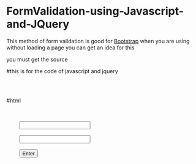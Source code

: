 # FormValidation-using-Javascript-and-JQuery

This method of form validation is good for <a href = "http://getbootstrap.com/">Bootstrap</a> when you are using without loading a page you can get an idea for this 

<strong><script type="text/javascript" src="js/jquery.min.js"></script></strong> you must get the source 


#this is for the code of javascript and jquery
<pre>
<script>
	
	$(document).ready(


			function() {

				$("#enter").click(function(){

					if(!validate("name")){

						return false;

					}

					$("form#form1").submit();
					
				});
			}


		);

	function validate (id){

		if($("#"+id).val()==""){

			alert("error");
			return false;

		}

		else {

			return true;
		}
	}

		

</script>

</pre>

#html
<pre>
<form action="#" id="form1" method="post">

	<input name="name" type="text" id="name">

	<input name="uname" type="text" id="uname">

	<button type="button" id="enter">Enter</button>

</form>
<pre/>



